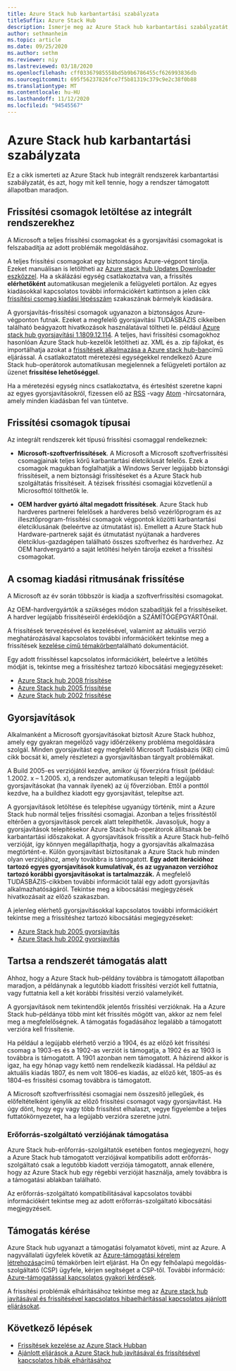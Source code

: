 ```yaml
---
title: Azure Stack hub karbantartási szabályzata
titleSuffix: Azure Stack Hub
description: Ismerje meg az Azure Stack hub karbantartási szabályzatát, valamint azt, hogyan tarthat egy integrált rendszer támogatott állapotú.
author: sethmanheim
ms.topic: article
ms.date: 09/25/2020
ms.author: sethm
ms.reviewer: niy
ms.lastreviewed: 03/18/2020
ms.openlocfilehash: cff03367985558bd5b9b6786455cf626993836db
ms.sourcegitcommit: 695f56237826fce7f5b81319c379c9e2c38f0b88
ms.translationtype: MT
ms.contentlocale: hu-HU
ms.lasthandoff: 11/12/2020
ms.locfileid: "94545567"
---
```

# <a name="azure-stack-hub-servicing-policy"></a>Azure Stack hub karbantartási szabályzata

Ez a cikk ismerteti az Azure Stack hub integrált rendszerek karbantartási szabályzatát, és azt, hogy mit kell tennie, hogy a rendszer támogatott állapotban maradjon.

## <a name="download-update-packages-for-integrated-systems"></a>Frissítési csomagok letöltése az integrált rendszerekhez

A Microsoft a teljes frissítési csomagokat és a gyorsjavítási csomagokat is felszabadítja az adott problémák megoldásához.

A teljes frissítési csomagokat egy biztonságos Azure-végpont tárolja. Ezeket manuálisan is letöltheti az [Azure stack hub Updates Downloader eszközzel](https://aka.ms/azurestackupdatedownload). Ha a skálázási egység csatlakoztatva van, a frissítés **elérhetőként** automatikusan megjelenik a felügyeleti portálon. Az egyes kiadásokkal kapcsolatos további információkért kattintson a jelen cikk [frissítési csomag kiadási lépésszám](#update-package-release-cadence) szakaszának bármelyik kiadására.

A gyorsjavítás-frissítési csomagok ugyanazon a biztonságos Azure-végponton futnak. Ezeket a megfelelő gyorsjavítási TUDÁSBÁZIS cikkeiben található beágyazott hivatkozások használatával töltheti le. például [Azure stack hub gyorsjavítási 1.1809.12.114](https://support.microsoft.com/help/4481548/azure-stack-hotfix-1-1809-12-114). A teljes, havi frissítési csomagokhoz hasonlóan Azure Stack hub-kezelők letöltheti az. XML és a. zip fájlokat, és importálhatja azokat a [frissítések alkalmazása a Azure stack hub-ban](azure-stack-apply-updates.md)című eljárással. A csatlakoztatott méretezési egységekkel rendelkező Azure Stack hub-operátorok automatikusan megjelennek a felügyeleti portálon az üzenet **frissítése lehetőséggel**.

Ha a méretezési egység nincs csatlakoztatva, és értesítést szeretne kapni az egyes gyorsjavításokról, fizessen elő az [RSS](https://support.microsoft.com/app/content/api/content/feeds/sap/en-us/32d322a8-acae-202d-e9a9-7371dccf381b/rss) -vagy [Atom](https://support.microsoft.com/app/content/api/content/feeds/sap/en-us/32d322a8-acae-202d-e9a9-7371dccf381b/atom) -hírcsatornára, amely minden kiadásban fel van tüntetve.

## <a name="update-package-types"></a>Frissítési csomagok típusai

Az integrált rendszerek két típusú frissítési csomaggal rendelkeznek:

- **Microsoft-szoftverfrissítések**. A Microsoft a Microsoft szoftverfrissítési csomagjainak teljes körű karbantartási életciklusát felelős. Ezek a csomagok magukban foglalhatják a Windows Server legújabb biztonsági frissítéseit, a nem biztonsági frissítéseket és a Azure Stack hub szolgáltatás frissítéseit. A tézisek frissítési csomagjai közvetlenül a Microsofttól tölthetők le.

- **OEM hardver gyártó által megadott frissítések**. Azure Stack hub hardveres partnerei felelősek a hardveres belső vezérlőprogram és az illesztőprogram-frissítési csomagok végpontok közötti karbantartási életciklusának (beleértve az útmutatást is). Emellett a Azure Stack hub Hardware-partnerek saját és útmutatást nyújtanak a hardveres életciklus-gazdagépen található összes szoftverhez és hardverhez. Az OEM hardvergyártó a saját letöltési helyén tárolja ezeket a frissítési csomagokat.

## <a name="update-package-release-cadence"></a>A csomag kiadási ritmusának frissítése

A Microsoft az év során többször is kiadja a szoftverfrissítési csomagokat.

Az OEM-hardvergyártók a szükséges módon szabadítják fel a frissítéseiket. A hardver legújabb frissítéseiről érdeklődjön a SZÁMÍTÓGÉPGYÁRTÓnál.

A frissítések tervezésével és kezelésével, valamint az aktuális verzió meghatározásával kapcsolatos további információkért tekintse meg a frissítések [kezelése című témakörben](azure-stack-updates.md)található dokumentációt.

Egy adott frissítéssel kapcsolatos információkért, beleértve a letöltés módját is, tekintse meg a frissítéshez tartozó kibocsátási megjegyzéseket:

- [Azure Stack hub 2008 frissítése](/azure-stack/operator/release-notes?view=azs-2008)
- [Azure Stack hub 2005 frissítése](/azure-stack/operator/release-notes?view=azs-2005)
- [Azure Stack hub 2002 frissítése](/azure-stack/operator/release-notes?view=azs-2002)

## <a name="hotfixes"></a>Gyorsjavítások

Alkalmanként a Microsoft gyorsjavításokat biztosít Azure Stack hubhoz, amely egy gyakran megelőző vagy időérzékeny probléma megoldására szolgál. Minden gyorsjavítást egy megfelelő Microsoft Tudásbázis (KB) című cikk bocsát ki, amely részletezi a gyorsjavításban tárgyalt problémákat.

A Build 2005-es verziójától kezdve, amikor új főverzióra frissít (például: 1.2002. x – 1.2005. x), a rendszer automatikusan telepíti a legújabb gyorsjavításokat (ha vannak ilyenek) az új főverzióban. Ettől a ponttól kezdve, ha a buildhez kiadott egy gyorsjavítást, telepítse azt.

A gyorsjavítások letöltése és telepítése ugyanúgy történik, mint a Azure Stack hub normál teljes frissítési csomagjai. Azonban a teljes frissítéstől eltérően a gyorsjavítások percek alatt telepíthetők. Javasoljuk, hogy a gyorsjavítások telepítésekor Azure Stack hub-operátorok állítsanak be karbantartási időszakokat. A gyorsjavítások frissítik a Azure Stack hub-felhő verzióját, így könnyen megállapíthatja, hogy a gyorsjavítás alkalmazása megtörtént-e. Külön gyorsjavítást biztosítanak a Azure Stack hub minden olyan verziójához, amely továbbra is támogatott. **Egy adott iterációhoz tartozó egyes gyorsjavítások kumulatívak, és az ugyanazon verzióhoz tartozó korábbi gyorsjavításokat is tartalmazzák.** A megfelelő TUDÁSBÁZIS-cikkben további információt talál egy adott gyorsjavítás alkalmazhatóságáról. Tekintse meg a kibocsátási megjegyzések hivatkozásait az előző szakaszban.

A jelenleg elérhető gyorsjavításokkal kapcsolatos további információkért tekintse meg a frissítéshez tartozó kibocsátási megjegyzéseket:

- [Azure Stack hub 2005 gyorsjavítás](/azure-stack/operator/release-notes?view=azs-2005#hotfixes)
- [Azure Stack hub 2002 gyorsjavítás](/azure-stack/operator/release-notes?view=azs-2002#hotfixes-1)

## <a name="keep-your-system-under-support"></a>Tartsa a rendszerét támogatás alatt

Ahhoz, hogy a Azure Stack hub-példány továbbra is támogatott állapotban maradjon, a példánynak a legutóbb kiadott frissítési verziót kell futtatnia, vagy futtatnia kell a két korábbi frissítési verzió valamelyikét.

A gyorsjavítások nem tekintendők jelentős frissítési verzióknak. Ha a Azure Stack hub-példánya több mint két frissítés mögött van, akkor az nem felel meg a megfelelőségnek. A támogatás fogadásához legalább a támogatott verzióra kell frissítenie.

Ha például a legújabb elérhető verzió a 1904, és az előző két frissítési csomag a 1903-es és a 1902-as verziót is támogatja, a 1902 és az 1903 is továbbra is támogatott. A 1901 azonban nem támogatott. A házirend akkor is igaz, ha egy hónap vagy kettő nem rendelkezik kiadással. Ha például az aktuális kiadás 1807, és nem volt 1806-es kiadás, az előző két, 1805-as és 1804-es frissítési csomag továbbra is támogatott.

A Microsoft szoftverfrissítési csomagjai nem összesítő jellegűek, és előfeltételként igénylik az előző frissítési csomagot vagy gyorsjavítást. Ha úgy dönt, hogy egy vagy több frissítést elhalaszt, vegye figyelembe a teljes futtatókörnyezetet, ha a legújabb verzióra szeretne jutni.

### <a name="resource-provider-version-support"></a>Erőforrás-szolgáltató verziójának támogatása

Azure Stack hub-erőforrás-szolgáltatók esetében fontos megjegyezni, hogy a Azure Stack hub támogatott verziójával kompatibilis adott erőforrás-szolgáltató csak a legutóbb kiadott verziója támogatott, annak ellenére, hogy az Azure Stack hub egy régebbi verzióját használja, amely továbbra is a támogatási ablakban található.

Az erőforrás-szolgáltató kompatibilitásával kapcsolatos további információkért tekintse meg az adott erőforrás-szolgáltató kibocsátási megjegyzéseit.

## <a name="get-support"></a>Támogatás kérése

Azure Stack hub ugyanazt a támogatási folyamatot követi, mint az Azure. A nagyvállalati ügyfelek követik az [Azure-támogatási kérelem létrehozása](/azure/azure-supportability/how-to-create-azure-support-request)című témakörben leírt eljárást. Ha Ön egy felhőalapú megoldás-szolgáltató (CSP) ügyfele, kérjen segítséget a CSP-től. További információ: [Azure-támogatással kapcsolatos gyakori kérdések](https://azure.microsoft.com/support/faq/).

A frissítési problémák elhárításához tekintse meg az [Azure stack hub javításával és frissítésével kapcsolatos hibaelhárítással kapcsolatos ajánlott eljárásokat](azure-stack-troubleshooting.md).

## <a name="next-steps"></a>Következő lépések

- [Frissítések kezelése az Azure Stack Hubban](azure-stack-updates.md)
- [Ajánlott eljárások a Azure Stack hub javításával és frissítésével kapcsolatos hibák elhárításához](azure-stack-troubleshooting.md)